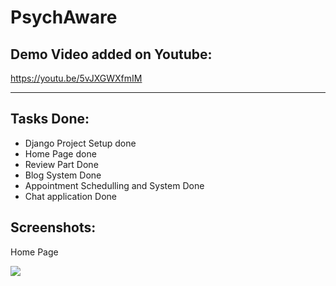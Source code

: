 # PsychAware

## Demo Video added on Youtube:
https://youtu.be/5vJXGWXfmIM

---
## Tasks Done:
- Django Project Setup done
- Home Page done
- Review Part Done
- Blog System Done
- Appointment Schedulling and System Done
- Chat application Done

## Screenshots:

Home Page

<img src = "https://github.com/atulthakre00/psych-aware/blob/main/Home.png"></img>

